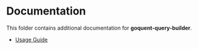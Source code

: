 # Documentation

This folder contains additional documentation for **goquent-query-builder**.

- [Usage Guide](usage.md)


